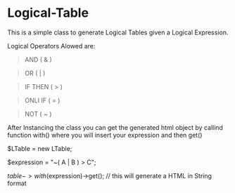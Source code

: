 # Logical-Table

This is a simple class to generate Logical Tables given a Logical Expression.

Logical Operators Alowed are:


  
  > AND ( & )
  
  > OR ( | )
  
  > IF THEN ( > )
  
  > ONLI IF ( = )
  
  > NOT ( ~ )
  
  
  
After Instancing the class you can get the generated html object by callind function with() where you will insert your expression and then get()




$LTable = new LTable;

$expression = "~( A | B ) > C";

$table->with($expression)->get(); // this will generate a HTML <table> in String format
